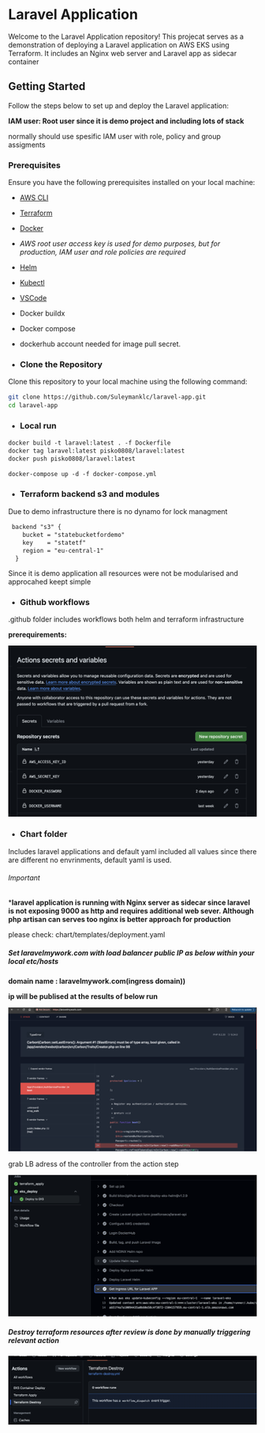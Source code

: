 # Laravel Application

Welcome to the Laravel Application repository! This projecat serves as a demonstration of deploying a Laravel application on AWS EKS using Terraform. It includes an Nginx web server and Laravel app as sidecar container

## Getting Started

Follow the steps below to set up and deploy the Laravel application:

**IAM user: Root user since it is demo project and including lots of stack**

normally should use spesific IAM user with role, policy and group assigments

### Prerequisites

Ensure you have the following prerequisites installed on your local machine:

* [AWS CLI](https://aws.amazon.com/cli/)
* [Terraform](https://www.terraform.io/downloads.html)
* [Docker](https://www.docker.com/products/docker-desktop)
* *AWS root user access key is used for demo purposes, but for production, IAM user and role policies are required*
* [Helm]()
* [Kubectl]()
* [VSCode](https://code.visualstudio.com/)
* Docker buildx
* Docker compose
* dockerhub account needed for image pull secret.

* ### Clone the Repository

Clone this repository to your local machine using the following command:

```bash
git clone https://github.com/Suleymanklc/laravel-app.git
cd laravel-app
```

* ### Local run

```
docker build -t laravel:latest . -f Dockerfile
docker tag laravel:latest pisko0808/laravel:latest
docker push pisko0808/laravel:latest
```

``docker-compose up -d -f docker-compose.yml``

* ### Terraform backend s3 and modules

Due to demo infrastructure there is no dynamo for lock managment

```
 backend "s3" {
    bucket = "statebucketfordemo"
    key    = "statetf"
    region = "eu-central-1"
  }
```

Since it is demo application all resources were not be modularised and approcahed keept simple

* ### Github workflows

.github folder includes workflows both helm and terraform infrastructure

**prerequirements:**

![1717770394426](image/readme/1717770394426.png)

* ### Chart folder

Includes laravel applications and default yaml included all values since there are different no envrinments, default yaml is used.

###### Important

***laravel application is running with Nginx server as sidecar since laravel is not exposing 9000 as http and requires additional web sever. Although php artisan can serves too nginx is better approach for production**

please check: chart/templates/deployment.yaml

##### Set laravelmywork.com with load balancer public IP as below within your local etc/hosts

**domain name : laravelmywork.com(ingress domain))**

**ip will be publised at the results of below run**

![1717968059081](image/readme/1717968059081.png)

grab LB adress of the controller from the action step

![1717969905865](image/readme/1717969905865.png)

##### Destroy terraform resources after review is done by manually triggering relevant action

![1717966128622](image/readme/1717966128622.png)
